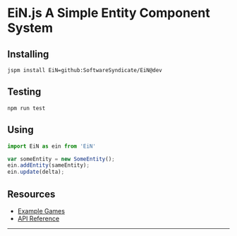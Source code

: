 # EiN.js **A Simple Entity Component System**


## Installing
`jspm install EiN=github:SoftwareSyndicate/EiN@dev`

## Testing
`npm run test`

## Using
```javascript
import EiN as ein from 'EiN'

var someEntity = new SomeEntity();
ein.addEntity(sameEntity);
ein.update(delta);
```

## Resources

* [Example Games](https://github.com/SoftwareSyndicate/Ludic/wiki/ExampleGames)
* [API Reference](https://github.com/SoftwareSyndicate/EiN/wiki/API)

***

